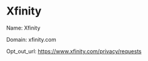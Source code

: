 # Xfinity

Name: Xfinity

Domain: xfinity.com

Opt_out_url: https://www.xfinity.com/privacy/requests

